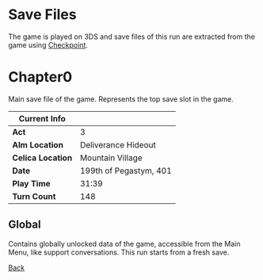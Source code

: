 # Save Files

The game is played on 3DS and save files of this run are extracted from the game using [Checkpoint](https://github.com/FlagBrew/Checkpoint).

# Chapter0

Main save file of the game. Represents the top save slot in the game.

| Current Info        | <!-- -->               |
| ------------------- | ---------------------- |
| **Act**             | 3                      |
| **Alm Location**    | Deliverance Hideout    |
| **Celica Location** | Mountain Village       |
| **Date**            | 199th of Pegastym, 401 |
| **Play Time**       | 31:39                  |
| **Turn Count**      | 148                    |

## Global

Contains globally unlocked data of the game, accessible from the Main Menu, like support conversations. This run starts from a fresh save.

[Back](../README.md)
